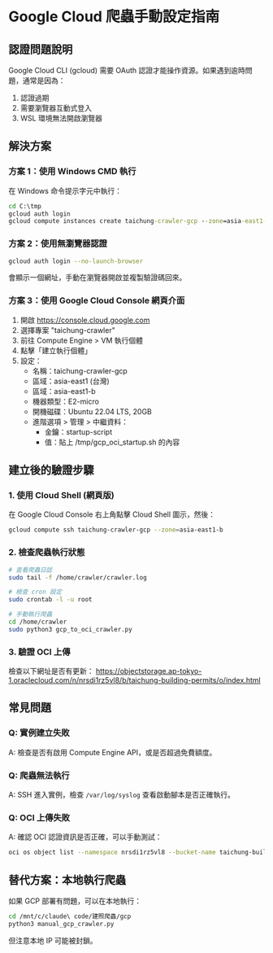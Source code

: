 # Google Cloud 爬蟲手動設定指南

## 認證問題說明
Google Cloud CLI (gcloud) 需要 OAuth 認證才能操作資源。如果遇到逾時問題，通常是因為：
1. 認證過期
2. 需要瀏覽器互動式登入
3. WSL 環境無法開啟瀏覽器

## 解決方案

### 方案 1：使用 Windows CMD 執行
在 Windows 命令提示字元中執行：
```cmd
cd C:\tmp
gcloud auth login
gcloud compute instances create taichung-crawler-gcp --zone=asia-east1-b --machine-type=e2-micro --image-family=ubuntu-2204-lts --image-project=ubuntu-os-cloud --boot-disk-size=20GB --metadata-from-file=startup-script=gcp_oci_startup.sh --tags=http-server --project=taichung-crawler
```

### 方案 2：使用無瀏覽器認證
```bash
gcloud auth login --no-launch-browser
```
會顯示一個網址，手動在瀏覽器開啟並複製驗證碼回來。

### 方案 3：使用 Google Cloud Console 網頁介面
1. 開啟 https://console.cloud.google.com
2. 選擇專案 "taichung-crawler"
3. 前往 Compute Engine > VM 執行個體
4. 點擊「建立執行個體」
5. 設定：
   - 名稱：taichung-crawler-gcp
   - 區域：asia-east1 (台灣)
   - 區域：asia-east1-b
   - 機器類型：E2-micro
   - 開機磁碟：Ubuntu 22.04 LTS, 20GB
   - 進階選項 > 管理 > 中繼資料：
     - 金鑰：startup-script
     - 值：貼上 /tmp/gcp_oci_startup.sh 的內容

## 建立後的驗證步驟

### 1. 使用 Cloud Shell (網頁版)
在 Google Cloud Console 右上角點擊 Cloud Shell 圖示，然後：
```bash
gcloud compute ssh taichung-crawler-gcp --zone=asia-east1-b
```

### 2. 檢查爬蟲執行狀態
```bash
# 查看爬蟲日誌
sudo tail -f /home/crawler/crawler.log

# 檢查 cron 設定
sudo crontab -l -u root

# 手動執行爬蟲
cd /home/crawler
sudo python3 gcp_to_oci_crawler.py
```

### 3. 驗證 OCI 上傳
檢查以下網址是否有更新：
https://objectstorage.ap-tokyo-1.oraclecloud.com/n/nrsdi1rz5vl8/b/taichung-building-permits/o/index.html

## 常見問題

### Q: 實例建立失敗
A: 檢查是否有啟用 Compute Engine API，或是否超過免費額度。

### Q: 爬蟲無法執行
A: SSH 進入實例，檢查 `/var/log/syslog` 查看啟動腳本是否正確執行。

### Q: OCI 上傳失敗
A: 確認 OCI 認證資訊是否正確，可以手動測試：
```bash
oci os object list --namespace nrsdi1rz5vl8 --bucket-name taichung-building-permits
```

## 替代方案：本地執行爬蟲
如果 GCP 部署有問題，可以在本地執行：
```bash
cd /mnt/c/claude\ code/建照爬蟲/gcp
python3 manual_gcp_crawler.py
```
但注意本地 IP 可能被封鎖。